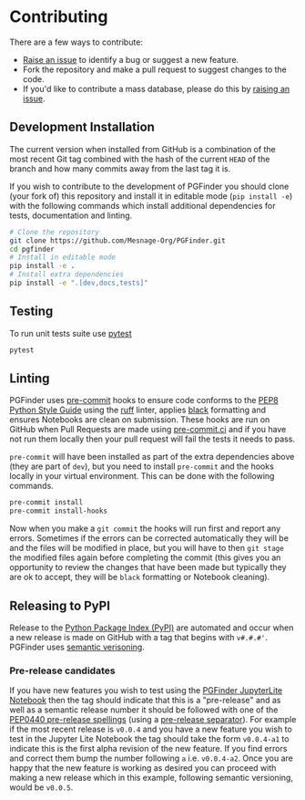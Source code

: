 # Contributing

There are a few ways to contribute:

- [Raise an issue](https://github.com/Mesnage-Org/pgfinder/issues) to identify a bug or suggest a new feature.
- Fork the repository and make a pull request to suggest changes to the code.
- If you'd like to contribute a mass database, please do this by [raising an
  issue](https://github.com/Mesnage-Org/pgfinder/issues).

## Development Installation

The current version when installed from GitHub is a combination of the most recent Git tag combined with the hash of the
current `HEAD` of the branch and how many commits away from the last tag it is.

If you wish to contribute to the development of PGFinder you should clone (your fork of) this repository and install it
in editable mode (`pip install -e`) with the following commands which install additional dependencies for tests,
documentation and linting.

```bash
# Clone the repository
git clone https://github.com/Mesnage-Org/PGFinder.git
cd pgfinder
# Install in editable mode
pip install -e .
# Install extra dependencies
pip install -e ".[dev,docs,tests]"
```

## Testing

To run unit tests suite use [pytest](https://pytest.org)

```bash
pytest
```

## Linting

PGFinder uses [pre-commit](https://pre-commit.com) hooks to ensure code conforms to the [PEP8 Python Style
Guide](https://pep8.org/) using the [ruff](https://duckduckgo.com/?q=ruff+linter&t=opera&ia=images) linter, applies
[black](https://black.readthedocs.io/en/stable/index.html) formatting and ensures Notebooks are clean on
submission. These hooks are run on GitHub when Pull Requests are made using [pre-commit.ci](https://pre-commit.ci) and
if you have not run them locally then your pull request will fail the tests it needs to pass.

`pre-commit` will have been installed as part of the extra dependencies above (they are part of `dev`), but you need to
install `pre-commit` and the hooks locally in your virtual environment. This can be done with the following commands.

``` bash
pre-commit install
pre-commit install-hooks
```

Now when you make a `git commit` the hooks will run first and report any errors. Sometimes if the errors can be
corrected automatically they will be and the files will be modified in place, but you will have to then `git stage` the
modified files again before completing the commit (this gives you an opportunity to review the changes that have been
made but typically they are ok to accept, they will be `black` formatting or Notebook cleaning).


## Releasing to PyPI

Release to the [Python Package Index (PyPI)](https://pypi.org) are automated and occur when a new release is made on
GitHub with a tag that begins with `v#.#.#'`. PGFinder uses [semantic verisoning](https://semver.org/).

### Pre-release candidates

If you have new features you wish to test using the [PGFinder JupyterLite
Notebook](https://github.com/Mesnage-Org/pgfinder-jupyterlite) then the tag should indicate that this is a "pre-release"
and as well as a semantic release number it should be followed with one of the [PEP0440 pre-release
spellings](https://peps.python.org/pep-0440/#pre-release-spelling) (using a [pre-release
separator](https://peps.python.org/pep-0440/#pre-release-separators)). For example if the most recent release is
`v0.0.4` and you have a new feature you wish to test in the Jupyter Lite Notebook the tag should take the form
`v0.0.4-a1` to indicate this is the first alpha revision of the new feature. If you find errors and correct them bump
the number following `a` i.e. `v0.0.4-a2`. Once you are happy that the new feature is working as desired you can proceed
with making a new release which in this example, following semantic versioning, would be `v0.0.5`.
